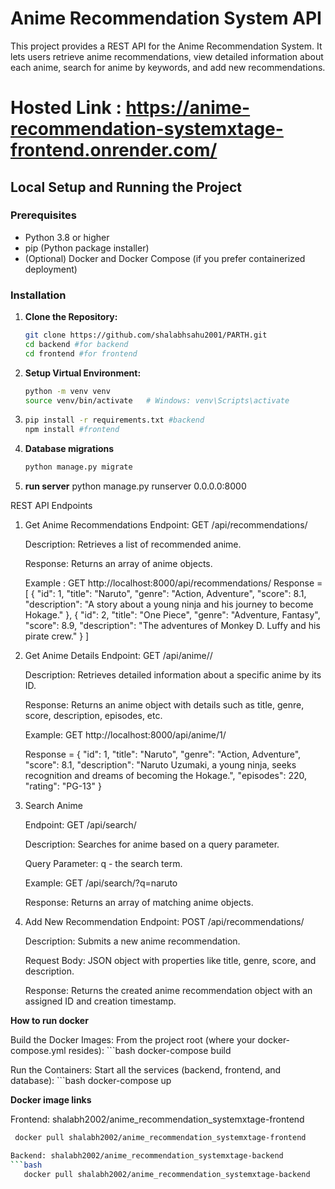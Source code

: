 # Anime Recommendation System API

This project provides a REST API for the Anime Recommendation System. It lets users retrieve anime recommendations, view detailed information about each anime, search for anime by keywords, and add new recommendations.

# Hosted Link : https://anime-recommendation-systemxtage-frontend.onrender.com/

## Local Setup and Running the Project

### Prerequisites

- Python 3.8 or higher
- pip (Python package installer)
- (Optional) Docker and Docker Compose (if you prefer containerized deployment)

### Installation

1. **Clone the Repository:**

   ```bash
   git clone https://github.com/shalabhsahu2001/PARTH.git
   cd backend #for backend
   cd frontend #for frontend

2. **Setup Virtual Environment:**
    ```bash
    python -m venv venv
    source venv/bin/activate   # Windows: venv\Scripts\activate

3. 
    ```bash
    pip install -r requirements.txt #backend
    npm install #frontend

4. **Database migrations**
    ```bash
    python manage.py migrate

5. **run server**
    python manage.py runserver 0.0.0.0:8000

REST API Endpoints

1. Get Anime Recommendations
    Endpoint: GET /api/recommendations/

    Description: Retrieves a list of recommended anime.

    Response: Returns an array of anime objects.

    Example :
    GET http://localhost:8000/api/recommendations/
    Response = 
[
  {
    "id": 1,
    "title": "Naruto",
    "genre": "Action, Adventure",
    "score": 8.1,
    "description": "A story about a young ninja and his journey to become Hokage."
  },
  {
    "id": 2,
    "title": "One Piece",
    "genre": "Adventure, Fantasy",
    "score": 8.9,
    "description": "The adventures of Monkey D. Luffy and his pirate crew."
  }
]


2. Get Anime Details
    Endpoint: GET /api/anime/<id>/

    Description: Retrieves detailed information about a specific anime by its ID.

    Response: Returns an anime object with details such as title, genre, score, description, episodes, etc.

    Example: GET http://localhost:8000/api/anime/1/

    Response =
        {
            "id": 1,
            "title": "Naruto",
            "genre": "Action, Adventure",
            "score": 8.1,
            "description": "Naruto Uzumaki, a young ninja, seeks recognition and dreams of becoming the Hokage.",
            "episodes": 220,
            "rating": "PG-13"
        }



3. Search Anime

    Endpoint: GET /api/search/

    Description: Searches for anime based on a query parameter.

    Query Parameter: q - the search term.

    Example: GET /api/search/?q=naruto

    Response: Returns an array of matching anime objects.

4. Add New Recommendation
    Endpoint: POST /api/recommendations/

    Description: Submits a new anime recommendation.

    Request Body: JSON object with properties like title, genre, score, and description.

    Response: Returns the created anime recommendation object with an assigned ID and creation timestamp.

**How to run docker**

Build the Docker Images:
From the project root (where your docker-compose.yml resides):
    ```bash
        docker-compose build

Run the Containers:
Start all the services (backend, frontend, and database):
    ```bash
        docker-compose up

**Docker image links**

Frontend: shalabh2002/anime_recommendation_systemxtage-frontend 
 ```bash
  docker pull shalabh2002/anime_recommendation_systemxtage-frontend

Backend: shalabh2002/anime_recommendation_systemxtage-backend
 ```bash
    docker pull shalabh2002/anime_recommendation_systemxtage-backend






